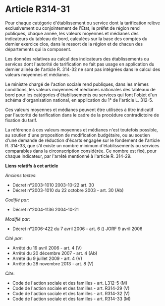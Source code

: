 # Article R314-31

Pour chaque catégorie d'établissement ou service dont la tarification relève exclusivement ou conjointement de l'Etat, le
préfet de région rend publiques, chaque année, les valeurs moyennes et médianes des indicateurs du tableau de bord, calculées
sur la base des comptes du dernier exercice clos, dans le ressort de la région et de chacun des départements qui la
composent.

Les données relatives au calcul des indicateurs des établissements ou services dont l'autorité de tarification ne fait pas
usage en application du dernier alinéa de l'article R. 314-32 ne sont pas intégrées dans le calcul des valeurs moyennes et
médianes.

Le ministre chargé de l'action sociale rend publiques, dans les mêmes conditions, les valeurs moyennes et médianes nationales
des tableaux de bord pour les catégories d'établissements ou services qui font l'objet d'un schéma d'organisation national,
en application du 1° de l'article L. 312-5.

Ces valeurs moyennes et médianes peuvent être utilisées à titre indicatif par l'autorité de tarification dans le cadre de la
procédure contradictoire de fixation du tarif.

La référence à ces valeurs moyennes et médianes n'est toutefois possible, au soutien d'une proposition de modification
budgétaire, ou au soutien d'une demande de réduction d'écarts engagée sur le fondement de l'article R. 314-33, que s'il
existe un nombre minimum d'établissements ou services comparables dans la circonscription considérée. Ce nombre est fixé,
pour chaque indicateur, par l'arrêté mentionné à l'article R. 314-29.

**Liens relatifs à cet article**

_Anciens textes_:

  - Décret n°2003-1010 2003-10-22 art. 30
  - Décret n°2003-1010 du 22 octobre 2003 - art. 30 (Ab)

_Codifié par_:

  - Décret n°2004-1136 2004-10-21

_Modifié par_:

  - Décret n°2006-422 du 7 avril 2006 - art. 6 () JORF 9 avril 2006

_Cité par_:

  - Arrêté du 19 avril 2006 - art. 4 (V)
  - Arrêté du 20 décembre 2007 - art. 4 (Ab)
  - Arrêté du 9 juillet 2009 - art. 4 (V)
  - Arrêté du 28 novembre 2013 - art. 8 (V)

_Cite_:

  - Code de l'action sociale et des familles - art. L312-5 (M)
  - Code de l'action sociale et des familles - art. R314-29 (V)
  - Code de l'action sociale et des familles - art. R314-32 (V)
  - Code de l'action sociale et des familles - art. R314-33 (M)
